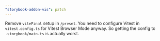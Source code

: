 ```yaml
---
"storybook-addon-vis": patch
---
```


Remove `viteFinal` setup in `/preset`.
You need to configure Vitest in `vitest.config.ts` for Vitest Browser Mode anyway.
So getting the config to `.storybook/main.ts` is actually worst.
